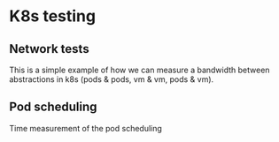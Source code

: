 # K8s testing

## Network tests
This is a simple example of how we can measure a bandwidth between abstractions in k8s (pods & pods, vm & vm, pods & vm).

## Pod scheduling
Time measurement of the pod scheduling 
